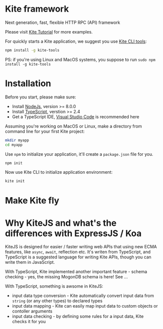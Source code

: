 # Kite framework
Next generation, fast, flexible HTTP RPC (API) framework

Please visit [Kite Tutorial](https://github.com/kite-js/kite/blob/master/docs/tutorial.md) for more examples.

For quickly starts a Kite application, we suggest you use [Kite CLI tools](https://github.com/kite-js/kite-tools):

```sh
npm install -g kite-tools
```

PS: if you're using Linux and MacOS systems, you suppose to run `sudo npm install -g kite-tools`

# Installation
Before you start, please make sure:
+ Install [NodeJs](https://nodejs.org/), version >= 8.0.0
+ Install [TypeScript](https://www.typescriptlang.org/), verstion >= 2.4
+ Get a TypeScript IDE, [Visual Studio Code](https://code.visualstudio.com/) is recommended here

Assuming you're working on MacOS or Linux, make a directory from command line 
for your first Kite project:

```sh
mkdir myapp
cd myapp
```

Use `npm` to initialize your application, it'll create a `package.json` file for you.
```sh
npm init
```

Now use Kite CLI to initialize application environment:
```sh
kite init
```

# Make Kite fly


# Why KiteJS and what's the differences with ExpressJS / Koa
KiteJS is designed for easier / faster writing web APIs that using new ECMA features, 
like `async`, `await`, reflection etc. It's writen from TypeScript, and 
TypeScript is a suggested language for writing Kite APIs, though you can 
write them in JavaScript.

With TypeScript, Kite implemented another important feature - schema checking -
yes, the missing MogonDB schema is here! See ...

With TypeScript, something is awsome in KiteJS:
* input data type conversion - Kite automatically convert input data
  from `string` (or any other types) to declared types
* input data mapping - Kite can easily map input data to custom objects or contoller arguments
* input data checking - by defining some rules for a input data, Kite checks it for you

